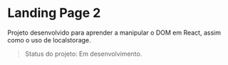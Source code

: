 <h1>Landing Page 2</h1>

Projeto desenvolvido para aprender a manipular o DOM em React, assim como o uso de localstorage.

>Status do projeto: Em desenvolvimento.